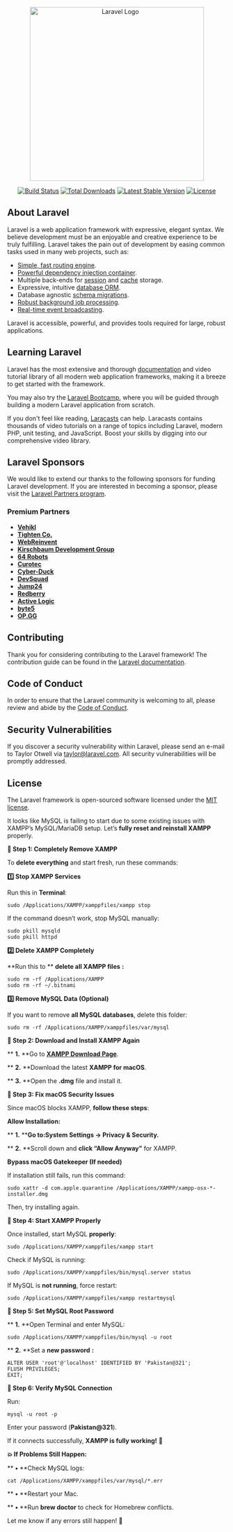 <p align="center"><a href="https://laravel.com" target="_blank"><img src="https://raw.githubusercontent.com/laravel/art/master/logo-lockup/5%20SVG/2%20CMYK/1%20Full%20Color/laravel-logolockup-cmyk-red.svg" width="400" alt="Laravel Logo"></a></p>

<p align="center">
<a href="https://github.com/laravel/framework/actions"><img src="https://github.com/laravel/framework/workflows/tests/badge.svg" alt="Build Status"></a>
<a href="https://packagist.org/packages/laravel/framework"><img src="https://img.shields.io/packagist/dt/laravel/framework" alt="Total Downloads"></a>
<a href="https://packagist.org/packages/laravel/framework"><img src="https://img.shields.io/packagist/v/laravel/framework" alt="Latest Stable Version"></a>
<a href="https://packagist.org/packages/laravel/framework"><img src="https://img.shields.io/packagist/l/laravel/framework" alt="License"></a>
</p>

## About Laravel

Laravel is a web application framework with expressive, elegant syntax. We believe development must be an enjoyable and creative experience to be truly fulfilling. Laravel takes the pain out of development by easing common tasks used in many web projects, such as:

- [Simple, fast routing engine](https://laravel.com/docs/routing).
- [Powerful dependency injection container](https://laravel.com/docs/container).
- Multiple back-ends for [session](https://laravel.com/docs/session) and [cache](https://laravel.com/docs/cache) storage.
- Expressive, intuitive [database ORM](https://laravel.com/docs/eloquent).
- Database agnostic [schema migrations](https://laravel.com/docs/migrations).
- [Robust background job processing](https://laravel.com/docs/queues).
- [Real-time event broadcasting](https://laravel.com/docs/broadcasting).

Laravel is accessible, powerful, and provides tools required for large, robust applications.

## Learning Laravel

Laravel has the most extensive and thorough [documentation](https://laravel.com/docs) and video tutorial library of all modern web application frameworks, making it a breeze to get started with the framework.

You may also try the [Laravel Bootcamp](https://bootcamp.laravel.com), where you will be guided through building a modern Laravel application from scratch.

If you don't feel like reading, [Laracasts](https://laracasts.com) can help. Laracasts contains thousands of video tutorials on a range of topics including Laravel, modern PHP, unit testing, and JavaScript. Boost your skills by digging into our comprehensive video library.

## Laravel Sponsors

We would like to extend our thanks to the following sponsors for funding Laravel development. If you are interested in becoming a sponsor, please visit the [Laravel Partners program](https://partners.laravel.com).

### Premium Partners

- **[Vehikl](https://vehikl.com/)**
- **[Tighten Co.](https://tighten.co)**
- **[WebReinvent](https://webreinvent.com/)**
- **[Kirschbaum Development Group](https://kirschbaumdevelopment.com)**
- **[64 Robots](https://64robots.com)**
- **[Curotec](https://www.curotec.com/services/technologies/laravel/)**
- **[Cyber-Duck](https://cyber-duck.co.uk)**
- **[DevSquad](https://devsquad.com/hire-laravel-developers)**
- **[Jump24](https://jump24.co.uk)**
- **[Redberry](https://redberry.international/laravel/)**
- **[Active Logic](https://activelogic.com)**
- **[byte5](https://byte5.de)**
- **[OP.GG](https://op.gg)**

## Contributing

Thank you for considering contributing to the Laravel framework! The contribution guide can be found in the [Laravel documentation](https://laravel.com/docs/contributions).

## Code of Conduct

In order to ensure that the Laravel community is welcoming to all, please review and abide by the [Code of Conduct](https://laravel.com/docs/contributions#code-of-conduct).

## Security Vulnerabilities

If you discover a security vulnerability within Laravel, please send an e-mail to Taylor Otwell via [taylor@laravel.com](mailto:taylor@laravel.com). All security vulnerabilities will be promptly addressed.

## License

The Laravel framework is open-sourced software licensed under the [MIT license](https://opensource.org/licenses/MIT).

It looks like MySQL is failing to start due to some existing issues with XAMPP’s MySQL/MariaDB setup. Let’s **fully reset and reinstall XAMPP** properly.

**🚀 Step 1: Completely Remove XAMPP**

To **delete everything** and start fresh, run these commands:

**1️⃣ Stop XAMPP Services**

Run this in **Terminal**:

```
sudo /Applications/XAMPP/xamppfiles/xampp stop
```

If the command doesn’t work, stop MySQL manually:

```
sudo pkill mysqld
sudo pkill httpd
```

**2️⃣ Delete XAMPP Completely**

**Run this to ** **delete all XAMPP files** **:**

```
sudo rm -rf /Applications/XAMPP
sudo rm -rf ~/.bitnami
```

**3️⃣ Remove MySQL Data (Optional)**

If you want to remove **all MySQL databases**, delete this folder:

```
sudo rm -rf /Applications/XAMPP/xamppfiles/var/mysql
```

**🚀 Step 2: Download and Install XAMPP Again**

**	**1.**	**Go to [**XAMPP Download Page**](https://www.apachefriends.org/download.html).

**	**2.**	**Download the latest **XAMPP for macOS**.

**	**3.**	**Open the **.dmg** file and install it.

**🚀 Step 3: Fix macOS Security Issues**

Since macOS blocks XAMPP, **follow these steps**:

**Allow Installation:**

**	**1.**	****Go to:**System Settings** → **Privacy & Security**.**

**	**2.**	**Scroll down and **click “Allow Anyway”** for XAMPP.

**Bypass macOS Gatekeeper (If needed)**

If installation still fails, run this command:

```
sudo xattr -d com.apple.quarantine /Applications/XAMPP/xampp-osx-*-installer.dmg
```

Then, try installing again.

**🚀 Step 4: Start XAMPP Properly**

Once installed, start MySQL **properly**:

```
sudo /Applications/XAMPP/xamppfiles/xampp start
```

Check if MySQL is running:

```
sudo /Applications/XAMPP/xamppfiles/bin/mysql.server status
```

If MySQL is **not running**, force restart:

```
sudo /Applications/XAMPP/xamppfiles/xampp restartmysql
```

**🚀 Step 5: Set MySQL Root Password**

**	**1.**	**Open Terminal and enter MySQL:

```
sudo /Applications/XAMPP/xamppfiles/bin/mysql -u root
```

**	**2.**	**Set a  **new password** **:**

```
ALTER USER 'root'@'localhost' IDENTIFIED BY 'Pakistan@321';
FLUSH PRIVILEGES;
EXIT;
```

**🚀 Step 6: Verify MySQL Connection**

Run:

```
mysql -u root -p
```

Enter your password (**Pakistan@321**).

If it connects successfully, **XAMPP is fully working!** 🎉

**💥 If Problems Still Happen:**

**	**•**	**Check MySQL logs:

```
cat /Applications/XAMPP/xamppfiles/var/mysql/*.err
```

**	**•**	**Restart your Mac.

**	**•**	**Run **brew doctor** to check for Homebrew conflicts.

Let me know if any errors still happen! 🚀
